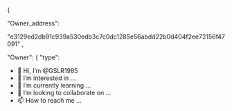 {

"Owner_address":

"e3129ed2db91c939a530edb3c7c0dc1285e56abdd22b0d404f2ee72156f47091"
,

"Owner": {
"type": 




- 👋 Hi, I’m @GSLR1985
- 👀 I’m interested in ...
- 🌱 I’m currently learning ...
- 💞️ I’m looking to collaborate on ...
- 📫 How to reach me ...

<!---
GSLR1985/GSLR1985 is a ✨ special ✨ repository because its `README.md` (this file) appears on your GitHub profile.
You can click the Preview link to take a look at your changes.
--->
